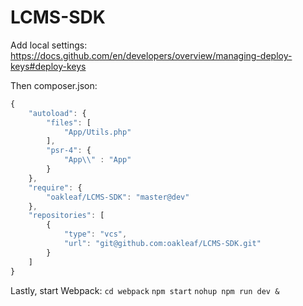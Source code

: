 # LCMS-SDK

Add local settings:
https://docs.github.com/en/developers/overview/managing-deploy-keys#deploy-keys

Then composer.json:
```javascript
{
    "autoload": {
        "files": [
            "App/Utils.php"
        ],
        "psr-4": {
            "App\\" : "App"
        }
    },
    "require": {
    	"oakleaf/LCMS-SDK": "master@dev"
    },
    "repositories": [
	    {
	        "type": "vcs",
	        "url": "git@github.com:oakleaf/LCMS-SDK.git"
	    }
    ]
}
```


Lastly, start Webpack:
`cd webpack`
`npm start`
`nohup npm run dev &`
